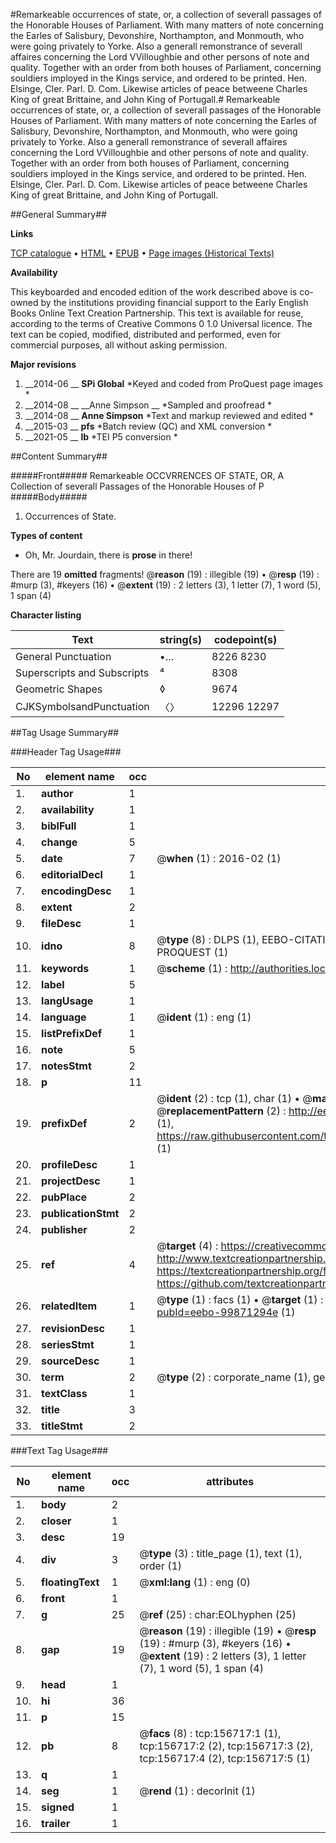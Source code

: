 #Remarkeable occurrences of state, or, a collection of severall passages of the Honorable Houses of Parliament. With many matters of note concerning the Earles of Salisbury, Devonshire, Northampton, and Monmouth, who were going privately to Yorke. Also a generall remonstrance of severall affaires concerning the Lord VVilloughbie and other persons of note and quality. Together with an order from both houses of Parliament, concerning souldiers imployed in the Kings service, and ordered to be printed. Hen. Elsinge, Cler. Parl. D. Com. Likewise articles of peace betweene Charles King of great Brittaine, and John King of Portugall.#
Remarkeable occurrences of state, or, a collection of severall passages of the Honorable Houses of Parliament. With many matters of note concerning the Earles of Salisbury, Devonshire, Northampton, and Monmouth, who were going privately to Yorke. Also a generall remonstrance of severall affaires concerning the Lord VVilloughbie and other persons of note and quality. Together with an order from both houses of Parliament, concerning souldiers imployed in the Kings service, and ordered to be printed. Hen. Elsinge, Cler. Parl. D. Com. Likewise articles of peace betweene Charles King of great Brittaine, and John King of Portugall.

##General Summary##

**Links**

[TCP catalogue](http://www.ota.ox.ac.uk/tcp/)  • 
[HTML](http://tei.it.ox.ac.uk/tcp/Texts-HTML/free/A92/A92393.html)  • 
[EPUB](http://tei.it.ox.ac.uk/tcp/Texts-EPUB/free/A92/A92393.epub) • 
[Page images (Historical Texts)](https://historicaltexts.jisc.ac.uk/eebo-99871294e)

**Availability**

This keyboarded and encoded edition of the work described above is co-owned by the
    institutions providing financial support to the Early English Books Online Text Creation
    Partnership. This text is available for reuse, according to the terms of  Creative Commons 0 1.0 Universal
    licence. The text can be copied, modified, distributed and performed, even for commercial
    purposes, all without asking permission.

**Major revisions**

1. __2014-06 __ __SPi Global__ *Keyed and coded from ProQuest page images *
1. __2014-08 __ __Anne Simpson __ *Sampled and proofread *
1. __2014-08 __ __Anne Simpson__ *Text and markup reviewed and edited *
1. __2015-03 __ __pfs__ *Batch review (QC) and XML conversion *
1. __2021-05 __ __lb__ *TEI P5 conversion *

##Content Summary##

#####Front#####
Remarkeable OCCVRRENCES OF STATE, OR, A Collection of severall Passages of the Honorable Houses of P
#####Body#####

1. Occurrences of State.

**Types of content**

  * Oh, Mr. Jourdain, there is **prose** in there!

There are 19 **omitted** fragments! 
 @__reason__ (19) : illegible (19)  •  @__resp__ (19) : #murp (3), #keyers (16)  •  @__extent__ (19) : 2 letters (3), 1 letter (7), 1 word (5), 1 span (4)

**Character listing**


|Text|string(s)|codepoint(s)|
|---|---|---|
|General Punctuation|•…|8226 8230|
|Superscripts             and Subscripts|⁴|8308|
|Geometric Shapes|◊|9674|
|CJKSymbolsandPunctuation|〈〉|12296 12297|

##Tag Usage Summary##

###Header Tag Usage###

|No|element name|occ|attributes|
|---|---|---|---|
|1.|__author__|1||
|2.|__availability__|1||
|3.|__biblFull__|1||
|4.|__change__|5||
|5.|__date__|7| @__when__ (1) : 2016-02 (1)|
|6.|__editorialDecl__|1||
|7.|__encodingDesc__|1||
|8.|__extent__|2||
|9.|__fileDesc__|1||
|10.|__idno__|8| @__type__ (8) : DLPS (1), EEBO-CITATION (1), VID (1), EEBO-PROQUEST (1), STC (3), PROQUEST (1)|
|11.|__keywords__|1| @__scheme__ (1) : http://authorities.loc.gov/ (1)|
|12.|__label__|5||
|13.|__langUsage__|1||
|14.|__language__|1| @__ident__ (1) : eng (1)|
|15.|__listPrefixDef__|1||
|16.|__note__|5||
|17.|__notesStmt__|2||
|18.|__p__|11||
|19.|__prefixDef__|2| @__ident__ (2) : tcp (1), char (1)  •  @__matchPattern__ (2) : ([0-9\-]+):([0-9IVX]+) (1), (.+) (1)  •  @__replacementPattern__ (2) : http://eebo.chadwyck.com/downloadtiff?vid=$1&page=$2 (1), https://raw.githubusercontent.com/textcreationpartnership/Texts/master/tcpchars.xml#$1 (1)|
|20.|__profileDesc__|1||
|21.|__projectDesc__|1||
|22.|__pubPlace__|2||
|23.|__publicationStmt__|2||
|24.|__publisher__|2||
|25.|__ref__|4| @__target__ (4) : https://creativecommons.org/publicdomain/zero/1.0/ (1), http://www.textcreationpartnership.org/docs/. (1), https://textcreationpartnership.org/faq/#faq05 (1), https://github.com/textcreationpartnership (1)|
|26.|__relatedItem__|1| @__type__ (1) : facs (1)  •  @__target__ (1) : https://data.historicaltexts.jisc.ac.uk/view?pubId=eebo-99871294e (1)|
|27.|__revisionDesc__|1||
|28.|__seriesStmt__|1||
|29.|__sourceDesc__|1||
|30.|__term__|2| @__type__ (2) : corporate_name (1), geographic_name (1)|
|31.|__textClass__|1||
|32.|__title__|3||
|33.|__titleStmt__|2||


###Text Tag Usage###

|No|element name|occ|attributes|
|---|---|---|---|
|1.|__body__|2||
|2.|__closer__|1||
|3.|__desc__|19||
|4.|__div__|3| @__type__ (3) : title_page (1), text (1), order (1)|
|5.|__floatingText__|1| @__xml:lang__ (1) : eng (0)|
|6.|__front__|1||
|7.|__g__|25| @__ref__ (25) : char:EOLhyphen (25)|
|8.|__gap__|19| @__reason__ (19) : illegible (19)  •  @__resp__ (19) : #murp (3), #keyers (16)  •  @__extent__ (19) : 2 letters (3), 1 letter (7), 1 word (5), 1 span (4)|
|9.|__head__|1||
|10.|__hi__|36||
|11.|__p__|15||
|12.|__pb__|8| @__facs__ (8) : tcp:156717:1 (1), tcp:156717:2 (2), tcp:156717:3 (2), tcp:156717:4 (2), tcp:156717:5 (1)|
|13.|__q__|1||
|14.|__seg__|1| @__rend__ (1) : decorInit (1)|
|15.|__signed__|1||
|16.|__trailer__|1||
